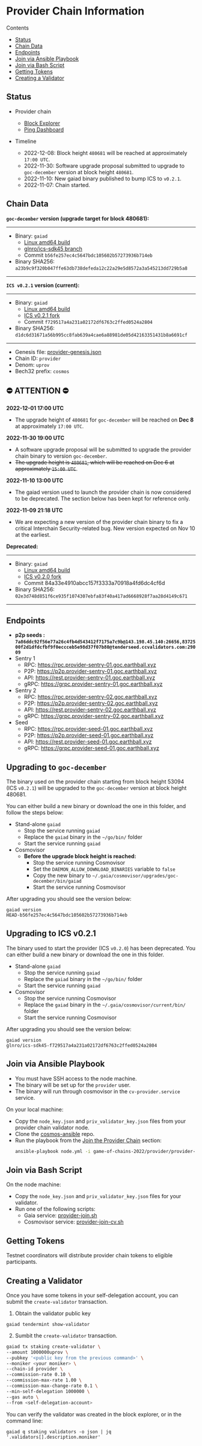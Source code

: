 # Provider Chain Information

Contents

* [Status](#status)
* [Chain Data](#chain-data)
* [Endpoints](#endpoints)
* [Join via Ansible Playbook](#join-via-ansible-playbook)
* [Join via Bash Script](#join-via-bash-script)
* [Getting Tokens](#getting-tokens)
* [Creating a Validator](#creating-a-validator)

## Status

* Provider chain 
  * [Block Explorer](https://provider-explorer.goc.earthball.xyz)
  * [Ping Dashboard](https://testnet.ping.pub/provider)

* Timeline
  * 2022-12-08: Block height `480681` will be reached at approximately `17:00 UTC`.
  * 2022-11-30: Software upgrade proposal submitted to upgrade to `goc-december` version at block height `480681`.
  * 2022-11-10: New gaiad binary published to bump ICS to `v0.2.1`.
  * 2022-11-07: Chain started.

## Chain Data

**`goc-december` version (upgrade target for block 480681):**

---
* Binary: `gaiad`
  * [Linux amd64 build](gaiad-goc-december)
  * [glnro/ics-sdk45 branch](https://github.com/cosmos/gaia/tree/glnro/ics-sdk45)
  * Commit `b56fe257ec4c5647bdc105602b57273936b714eb`
* Binary SHA256: `a23b9c9f320b047ffe63db738defeda12c22a29e5d8572a3a545213dd729b5a8`
---

**`ICS v0.2.1` version (current):**

---
* Binary: `gaiad`
  * [Linux amd64 build](gaiad)
  * [ICS v0.2.1 fork](https://github.com/smarshall-spitzbart/gaia/tree/glnro/ics-sdk45)
  * Commit `f729517a4a231a02172df6763c2ffed0524a2804`
* Binary SHA256: `d1dc6d31671a56b995cc8fab639a4cae6a88981de05d42163351431b8a6691cf`
---

* Genesis file: [provider-genesis.json](https://raw.githubusercontent.com/hyphacoop/ics-testnets/main/game-of-chains-2022/provider/provider-genesis.json)
* Chain ID: `provider`
* Denom: `uprov`
* Bech32 prefix: `cosmos`

## ⛔ ATTENTION ⛔

**2022-12-01 17:00 UTC** 
- The upgrade height of `480681` for `goc-december` will be reached on **Dec 8** at approximately `17:00 UTC`.

**2022-11-30 19:00 UTC** 
- A software upgrade proposal will be submitted to upgrade the provider chain binary to version `goc-december`.
- ~~The upgrade height is `480681`, which will be reached on Dec 6 at approximately `15:00 UTC`~~.

**2022-11-10 13:00 UTC** 
- The gaiad version used to launch the provider chain is now considered to be deprecated. The section below has been kept for reference only.

**2022-11-09 21:18 UTC**
- We are expecting a new version of the provider chain binary to fix a critical Interchain Security-related bug. New version expected on Nov 10 at the earliest.

**Deprecated:**

---
* Binary: `gaiad`
  * [Linux amd64 build](gaiad-ics-0.2.0-do-not-use.gz)
  * [ICS v0.2.0 fork](https://github.com/jtremback/gaia/tree/glnro/ics-sdk45)
  * Commit 84a33e4910abcc157f3333a70918a4fd6dc4cf6d
* Binary SHA256: `02e3d748d851f6ce935f1074307ebfa83f40a417ad6668928f7aa28d4149c671`

---

## Endpoints

* **p2p seeds : `7a86ddc92f56e77a26c4fb4d543412f7175a7c9b@143.198.45.140:26656,8372500f2d1dfdcfbf9f0eccceb5e98d37f07b80@tenderseed.ccvalidators.com:29009`**
* Sentry 1
  * RPC: https://rpc.provider-sentry-01.goc.earthball.xyz
  * P2P: https://p2p.provider-sentry-01.goc.earthball.xyz
  * API: https://rest.provider-sentry-01.goc.earthball.xyz
  * gRPC: https://grpc.provider-sentry-01.goc.earthball.xyz
* Sentry 2
  * RPC: https://rpc.provider-sentry-02.goc.earthball.xyz
  * P2P: https://p2p.provider-sentry-02.goc.earthball.xyz
  * API: https://rest.provider-sentry-02.goc.earthball.xyz
  * gRPC: https://grpc.provider-sentry-02.goc.earthball.xyz
* Seed
  * RPC: https://rpc.provider-seed-01.goc.earthball.xyz
  * P2P: https://p2p.provider-seed-01.goc.earthball.xyz
  * API: https://rest.provider-seed-01.goc.earthball.xyz
  * gRPC: https://grpc.provider-seed-01.goc.earthball.xyz

## Upgrading to `goc-december`

The binary used on the provider chain starting from block height 53094 (ICS `v0.2.1`) will be upgraded to the `goc-december` version at block height 480681.

You can either build a new binary or download the one in this folder, and follow the steps below:
- Stand-alone `gaiad`
  - Stop the service running `gaiad`
  - Replace the `gaiad` binary in the `~/go/bin/` folder
  - Start the service running `gaiad`
- Cosmovisor
  - **Before the upgrade block height is reached:**
    - Stop the service running Cosmovisor
    - Set the `DAEMON_ALLOW_DOWNLOAD_BINARIES` variable to `false`
    - Copy the new binary to `~/.gaia/cosmovisor/upgrades/goc-december/bin/gaiad`
    - Start the service running Cosmovisor
 
After upgrading you should see the version below:
```
gaiad version
HEAD-b56fe257ec4c5647bdc105602b57273936b714eb
```

## Upgrading to ICS v0.2.1

The binary used to start the provider (ICS `v0.2.0`) has been deprecated. You can either build a new binary or download the one in this folder.

- Stand-alone `gaiad`
  - Stop the service running `gaiad`
  - Replace the `gaiad` binary in the `~/go/bin/` folder
  - Start the service running `gaiad`
- Cosmovisor
  - Stop the service running Cosmovisor
  - Replace the `gaiad` binary in the `~/.gaia/cosmovisor/current/bin/` folder
  - Start the service running Cosmovisor

After upgrading you should see the version below:
```
gaiad version
glnro/ics-sdk45-f729517a4a231a02172df6763c2ffed0524a2804
```


## Join via Ansible Playbook

- You must have SSH access to the node machine.
- The binary will be set up for the `provider` user.
- The binary will run through cosmovisor in the `cv-provider.service` service.

On your local machine:
- Copy the `node_key.json` and `priv_validator_key.json` files from your provider chain validator node.
- Clone the [cosmos-ansible](https://github.com/hyphacoop/cosmos-ansible) repo.
- Run the playbook from the [Join the Provider Chain](https://github.com/hyphacoop/cosmos-ansible/tree/main/game-of-chains-2022#join-the-provider-chain) section:
  ```bash
  ansible-playbook node.yml -i game-of-chains-2022/provider/provider-join.yml -e 'target=<host address> node_key_file=<JSON file path> priv_validator_key_file=<JSON file path>"'
  ```

## Join via Bash Script

On the node machine:
- Copy the `node_key.json` and `priv_validator_key.json` files for your validator.
- Run one of the following scripts:
  - Gaia service: [provider-join.sh](provider-join.sh)
  - Cosmovisor service: [provider-join-cv.sh](provider-join-cv.sh)

## Getting Tokens

Testnet coordinators will distribute provider chain tokens to eligible participants.

## Creating a Validator

Once you have some tokens in your self-delegation account, you can submit the `create-validator` transaction.

1. Obtain the validator public key
```
gaiad tendermint show-validator
```

2. Sumbit the `create-validator` transaction.
```bash
gaiad tx staking create-validator \
--amount 1000000uprov \
--pubkey '<public key from the previous command>' \
--moniker <your moniker> \
--chain-id provider \
--commission-rate 0.10 \
--commission-max-rate 1.00 \
--commission-max-change-rate 0.1 \
--min-self-delegation 1000000 \
--gas auto \
--from <self-delegation-account>
```

You can verify the validator was created in the block explorer, or in the command line:
```
gaiad q staking validators -o json | jq '.validators[].description.moniker'
```
